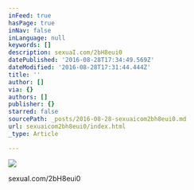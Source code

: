 ```yaml
---
inFeed: true
hasPage: true
inNav: false
inLanguage: null
keywords: []
description: sexuaI.com/2bH8eui0
datePublished: '2016-08-28T17:34:49.569Z'
dateModified: '2016-08-28T17:31:44.444Z'
title: ''
author: []
via: {}
authors: []
publisher: {}
starred: false
sourcePath: _posts/2016-08-28-sexuaicom2bh8eui0.md
url: sexuaicom2bh8eui0/index.html
_type: Article

---
```

![](https://the-grid-user-content.s3-us-west-2.amazonaws.com/b057e124-6fc6-4753-b971-d683b271178e.jpg)

sexuaI.com/2bH8eui0